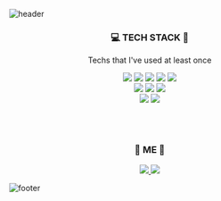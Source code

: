 ![header](https://capsule-render.vercel.app/api?type=wave&color=09fbd3&height=230&section=header&text=KIM%20SOOHEE&fontSize=90)

<h3 align="center"> 💻 TECH STACK 🔌 </h3>
<p align="center">Techs that I've used at least once</p>
  
<p align="center">
  <img src="https://img.shields.io/badge/Java-007396?style=flat-square&logo=Java&logoColor=white"/> 
  <img src="https://img.shields.io/badge/Python-3766AB?style=flat-square&logo=Python&logoColor=white"/> 
  <img src="https://img.shields.io/badge/Django-092E20?style=flat-square&logo=Django&logoColor=white"/> 
  <img src="https://img.shields.io/badge/SpringBoot-3766AB?style=flat-square&logo=Spring&logoColor=white"/> 
  <img src="https://img.shields.io/badge/Android-3DDC84?style=flat-square&logo=Android&logoColor=white"/>
  <br>
  <img src="https://img.shields.io/badge/JavaScript-F7DF1E?style=flat-square&logo=JavaScript&logoColor=white"/> 
  <img src="https://img.shields.io/badge/HTML5-E34F26?style=flat-square&logo=HTML5&logoColor=white"/> 
  <img src="https://img.shields.io/badge/CSS3-1572B6?style=flat-square&logo=CSS3&logoColor=white"/>
  <br>
  <img src="https://img.shields.io/badge/MySQL-4479A1?style=flat-square&logo=MySQL&logoColor=white"/> 
  <img src="https://img.shields.io/badge/SQLite-003B57?style=flat-square&logo=SQLite&logoColor=white"/>
  
</p>

<p>
  <br><br>
</p>

<h3 align="center">🌴 ME 🌴</h3>
<p align="center">
   <a href="https://yeesam.tistory.com/">
    <img src="https://img.shields.io/badge/StudyBlog-6236FF?style=flat-square&logo=Buefy&logoColor=white"/>
  </a>
  <a href="peeinnkim@gmail.com">
    <img src="https://img.shields.io/badge/GMail-EA4335?style=flat-square&logo=GMail&logoColor=white"/>
  </a>
</p>


![footer](https://capsule-render.vercel.app/api?type=wave&color=fcf340&height=100&section=footer)

